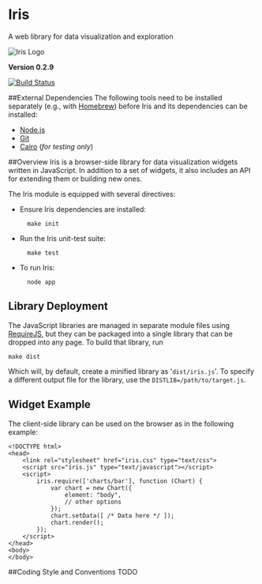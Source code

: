# Iris
A web library for data visualization and exploration

![Iris Logo][logo]

**Version 0.2.9**

[![Build Status][status-img]][status]

##External Dependencies
The following tools need to be installed separately (e.g., with [Homebrew][brew]) before Iris and its dependencies can be installed:

* [Node.js][node]
* [Git][git]
* [Cairo][cairo] (*for testing only*)

##Overview
Iris is a browser-side library for data visualization widgets written in JavaScript. In addition to a set of widgets, it also includes an API for extending them or building new ones.

The Iris module is equipped with several directives:

* Ensure Iris dependencies are installed:

        make init

* Run the Iris unit-test suite:

        make test

* To run Iris:

        node app

## Library Deployment
The JavaScript libraries are managed in separate module files using [RequireJS][requirejs], but they can be packaged into a single library that can be dropped into any page. To build that library, run

    make dist

Which will, by default, create a minified library as '`dist/iris.js`'. To specify a different output file for the library, use the `DISTLIB=/path/to/target.js`.

## Widget Example
The client-side library can be used on the browser as in the following example:

    <!DOCTYPE html>
    <head>
        <link rel="stylesheet" href="iris.css" type="text/css">
        <script src="iris.js" type="text/javascript"></script>
        <script>
            iris.require(['charts/bar'], function (Chart) {
                var chart = new Chart({
                    element: "body",
                    // other options
                });
                chart.setData([ /* Data here */ ]);
                chart.render();
            });
        </script>
    </head>
    <body>
    </body>

##Coding Style and Conventions
TODO

 [logo]: https://raw.github.com/gingi/iris/master/public/img/iris-logo-tiny.png
 [status-img]: https://travis-ci.org/gingi/iris.png
 [status]: https://travis-ci.org/gingi/iris
 [brew]: http://mxcl.github.com/homebrew
 [node]: http://nodejs.org
 [git]: http://git-scm.com
 [cairo]: http://cairographics.org
 [requirejs]: http://requirejs.org